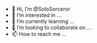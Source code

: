- 👋 Hi, I’m @SoloSorceror
- 👀 I’m interested in ...
- 🌱 I’m currently learning ...
- 💞️ I’m looking to collaborate on ...
- 📫 How to reach me ...

<!---
SoloSorceror/SoloSorceror is a ✨ special ✨ repository because its `README.md` (this file) appears on your GitHub profile.
You can click the Preview link to take a look at your changes.
--->
